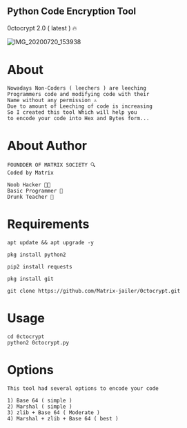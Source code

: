 ## Python Code Encryption Tool
0ctocrypt 2.0 ( latest ) 🔥

![IMG_20200720_153938](https://user-images.githubusercontent.com/66746496/87929530-fc510380-ca9f-11ea-9279-748c9e2f0e79.jpg)


# About
```
Nowadays Non-Coders ( leechers ) are leeching
Programmers code and modifying code with their
Name without any permission ⚠️
Due to amount of Leeching of code is increasing 
So I created this tool Which will help you 
to encode your code into Hex and Bytes form...
```


# About Author
```
FOUNDDER OF MATRIX SOCIETY 🔍
Coded by Matrix
```
```
Noob Hacker 👨‍💻
Basic Programmer 🔡
Drunk Teacher 🍻
```
# Requirements
```
apt update && apt upgrade -y
```
```
pkg install python2
```
```
pip2 install requests
```
```
pkg install git
```
```
git clone https://github.com/Matrix-jailer/0ctocrypt.git
```
# Usage 
```
cd 0ctocrypt
python2 0ctocrypt.py
```
# Options
```
This tool had several options to encode your code

1) Base 64 ( simple )
2) Marshal ( simple )
3) zlib + Base 64 ( Moderate )
4) Marshal + zlib + Base 64 ( best )
```
